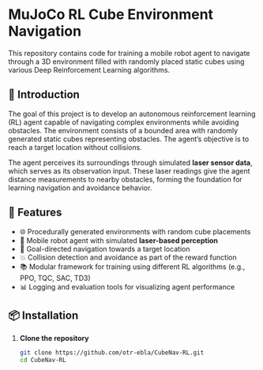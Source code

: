 # MuJoCo RL Cube Environment Navigation

This repository contains code for training a mobile robot agent to navigate through a  3D environment filled with randomly placed static cubes using various Deep Reinforcement Learning algorithms.

## 🧠 Introduction

The goal of this project is to develop an autonomous reinforcement learning (RL) agent capable of navigating complex environments while avoiding obstacles. The environment consists of a bounded area with randomly generated static cubes representing obstacles. The agent’s objective is to reach a target location without collisions.

The agent perceives its surroundings through simulated **laser sensor data**, which serves as its observation input. These laser readings give the agent distance measurements to nearby obstacles, forming the foundation for learning navigation and avoidance behavior.

## 🚀 Features

- 🌐 Procedurally generated environments with random cube placements
- 🤖 Mobile robot agent with simulated **laser-based perception**
- 🏁 Goal-directed navigation towards a target location
- 💥 Collision detection and avoidance as part of the reward function
- 📚 Modular framework for training using different RL algorithms (e.g., PPO, TQC, SAC, TD3)
- 📊 Logging and evaluation tools for visualizing agent performance

## 📦 Installation

1. **Clone the repository**
   ```bash
   git clone https://github.com/otr-ebla/CubeNav-RL.git
   cd CubeNav-RL

